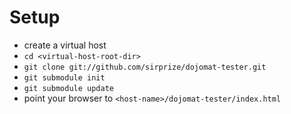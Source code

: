 # Setup

+ create a virtual host
+ `cd <virtual-host-root-dir>`
+ `git clone git://github.com/sirprize/dojomat-tester.git`
+ `git submodule init`
+ `git submodule update`
+ point your browser to `<host-name>/dojomat-tester/index.html`